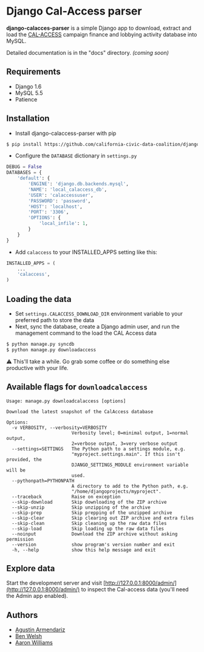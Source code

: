 # Django Cal-Access parser

**django-calacces-parser** is a simple Django app to download, extract and load the [CAL-ACCESS](http://www.sos.ca.gov/prd/cal-access/) campaign finance and lobbying activity database into MySQL.

Detailed documentation is in the "docs" directory. *(coming soon)*

## Requirements
- Django 1.6
- MySQL 5.5
- Patience

## Installation
- Install django-calaccess-parser with pip
```bash
$ pip install https://github.com/california-civic-data-coalition/django-calaccess-parser/archive/master.zip
```

- Configure the `DATABASE` dictionary in `settings.py`
```python
DEBUG = False
DATABASES = {
    'default': {
        'ENGINE': 'django.db.backends.mysql',
        'NAME': 'local_calaccess_db',
        'USER': 'calaccessuser',
        'PASSWORD': 'password',
        'HOST': 'localhost',
        'PORT': '3306',
        'OPTIONS': {
            'local_infile': 1,
        }
    }
}
```

- Add `calaccess` to your INSTALLED_APPS setting like this:
```python
INSTALLED_APPS = (
    ...
    'calaccess',
)
```

## Loading the data
- Set `settings.CALACCESS_DOWNLOAD_DIR` environment variable to your preferred path to store the data
- Next, sync the database, create a Django admin user, and run the management command to the load the CAL Access data 
```bash
$ python manage.py syncdb
$ python manage.py downloadaccess
```
:warning: This'll take a while. Go grab some coffee or do something else productive with your life.

## Available flags for `downloadcalaccess`
```
Usage: manage.py downloadcalaccess [options] 

Download the latest snapshot of the CalAccess database

Options:
  -v VERBOSITY, --verbosity=VERBOSITY
                        Verbosity level; 0=minimal output, 1=normal output,
                        2=verbose output, 3=very verbose output
  --settings=SETTINGS   The Python path to a settings module, e.g.
                        "myproject.settings.main". If this isn't provided, the
                        DJANGO_SETTINGS_MODULE environment variable will be
                        used.
  --pythonpath=PYTHONPATH
                        A directory to add to the Python path, e.g.
                        "/home/djangoprojects/myproject".
  --traceback           Raise on exception
  --skip-download       Skip downloading of the ZIP archive
  --skip-unzip          Skip unzipping of the archive
  --skip-prep           Skip prepping of the unzipped archive
  --skip-clear          Skip clearing out ZIP archive and extra files
  --skip-clean          Skip cleaning up the raw data files
  --skip-load           Skip loading up the raw data files
  --noinput             Download the ZIP archive without asking permission
  --version             show program's version number and exit
  -h, --help            show this help message and exit

```
## Explore data

Start the development server and visit [http://127.0.0.1:8000/admin/](http://127.0.0.1:8000/admin/)
   to inspect the Cal-access data (you'll need the Admin app enabled).
   
## Authors
- [Agustin Armendariz](https://github.com/armendariz)
- [Ben Welsh](https://github.com/palewire)
- [Aaron Williams](https://github.com/aboutaaron)

